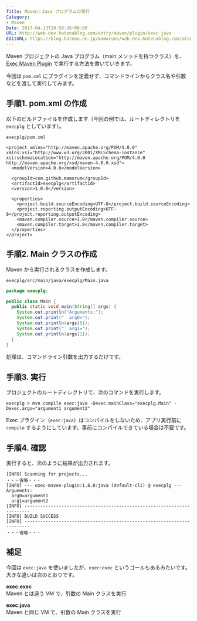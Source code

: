 ```yaml
---
Title: Maven：Java プログラムの実行
Category:
- Maven
Date: 2017-04-13T20:50:26+09:00
URL: http://web-dev.hatenablog.com/entry/maven/plugin/exec-java
EditURL: https://blog.hatena.ne.jp/mamorums/web-dev.hatenablog.com/atom/entry/10328749687236690515
---
```


Maven プロジェクトの Java プログラム（main メソッドを持つクラス）を、[Exec Maven Plugin](http://www.mojohaus.org/exec-maven-plugin/index.html) で実行する方法を書いていきます。

今回は `pom.xml` にプラグインを定義せず、コマンドラインからクラス名や引数などを渡して実行してみます。


## 手順1. pom.xml の作成
以下のビルドファイルを作成します（今回の例では、ルートディレクトリを `execplg` としています）。

`execplg/pom.xml`

```
<project xmlns="http://maven.apache.org/POM/4.0.0" xmlns:xsi="http://www.w3.org/2001/XMLSchema-instance" xsi:schemaLocation="http://maven.apache.org/POM/4.0.0 http://maven.apache.org/xsd/maven-4.0.0.xsd">
  <modelVersion>4.0.0</modelVersion>

  <groupId>com.github.mamorum</groupId>
  <artifactId>execplg</artifactId>
  <version>1.0.0</version>

  <properties>
    <project.build.sourceEncoding>UTF-8</project.build.sourceEncoding>
    <project.reporting.outputEncoding>UTF-8</project.reporting.outputEncoding>
    <maven.compiler.source>1.8</maven.compiler.source>
    <maven.compiler.target>1.8</maven.compiler.target>
  </properties>
</project>
```


## 手順2. Main クラスの作成
Maven から実行されるクラスを作成します。

`execplg/src/main/java/execplg/Main.java`

```java
package execplg;

public class Main {
  public static void main(String[] args) {
    System.out.println("Arguments:");
    System.out.print("  arg0=");
    System.out.println(args[0]);
    System.out.print("  arg1=");
    System.out.println(args[1]);
  }
}
```

処理は、コマンドライン引数を出力するだけです。


## 手順3. 実行
プロジェクトのルートディレクトリで、次のコマンドを実行します。

```
execplg > mvn compile exec:java -Dexec.mainClass="execplg.Main" -Dexec.args="argument1 argument2"
```

Exec プラグイン（`exec:java`）はコンパイルをしないため、アプリ実行前に `compile` するようにしています。事前にコンパイルできている場合は不要です。


## 手順4. 確認
実行すると、次のように結果が出力されます。

```
[INFO] Scanning for projects...
・・・省略・・・
[INFO] --- exec-maven-plugin:1.6.0:java (default-cli) @ execplg ---
Arguments:
  arg0=argument1
  arg1=argument2
[INFO] ------------------------------------------------------------------------
[INFO] BUILD SUCCESS
[INFO] ------------------------------------------------------------------------
・・・省略・・・
```


## 補足
今回は `exec:java` を使いましたが、`exec:exec` というゴールもあるみたいです。大きな違いは次のとおりです。

__exec:exec__  
Maven とは違う VM で、引数の Main クラスを実行

__exec:java__  
Maven と同じ VM で、引数の Main クラスを実行
